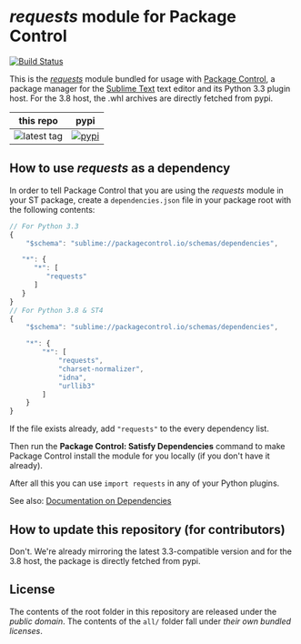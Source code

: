 # *requests* module for Package Control
[![Build Status](https://travis-ci.org/packagecontrol/requests.png?branch=master)](https://travis-ci.org/packagecontrol/requests)


This is the *[requests][]* module
bundled for usage with [Package Control][],
a package manager
for the [Sublime Text][] text editor
and its Python 3.3 plugin host.
For the 3.8 host,
the .whl archives are directly fetched from pypi.


this repo | pypi
---- | ----
![latest tag](https://img.shields.io/github/tag/packagecontrol/requests.svg) | [![pypi](https://img.shields.io/pypi/v/requests.svg)][pypi]


## How to use *requests* as a dependency

In order to tell Package Control
that you are using the *requests* module
in your ST package,
create a `dependencies.json` file
in your package root
with the following contents:

```js
// For Python 3.3
{
	"$schema": "sublime://packagecontrol.io/schemas/dependencies",

   "*": {
      "*": [
         "requests"
      ]
   }
}
// For Python 3.8 & ST4
{
    "$schema": "sublime://packagecontrol.io/schemas/dependencies",

    "*": {
        "*": [
            "requests",
            "charset-normalizer",
            "idna",
            "urllib3"
        ]
    }
}
```

If the file exists already,
add `"requests"` to the every dependency list.

Then run the **Package Control: Satisfy Dependencies** command
to make Package Control
install the module for you locally
(if you don't have it already).

After all this
you can use `import requests`
in any of your Python plugins.

See also:
[Documentation on Dependencies](https://packagecontrol.io/docs/dependencies)


## How to update this repository (for contributors)

Don't. 
We're already mirroring the latest 3.3-compatible version
and for the 3.8 host,
the package is directly fetched from pypi.


## License

The contents of the root folder
in this repository
are released
under the *public domain*.
The contents of the `all/` folder
fall under *their own bundled licenses*.


[requests]: http://docs.python-requests.org/en/latest/
[Package Control]: http://packagecontrol.io/
[Sublime Text]: http://sublimetext.com/
[pypi]: https://pypi.python.org/pypi/requests
